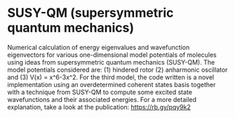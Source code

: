 SUSY-QM (supersymmetric quantum mechanics)
==========================================

Numerical calculation of energy eigenvalues and wavefunction eigenvectors for various one-dimensional model potentials of molecules using ideas from supersymmetric quantum mechanics (SUSY-QM). The model potentials considered are: (1) hindered rotor (2) anharmonic oscillator and (3) V(x) = x^6-3x^2. For the third model, the code written is a novel implementation using an overdetermined coherent states basis together with a technique from SUSY-QM to compute some excited state wavefunctions and their associated energies. For a more detailed explanation, take a look at the publication: https://rb.gy/pqy9k2

